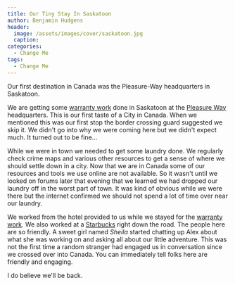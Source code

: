 ```yaml
---
title: Our Tiny Stay In Saskatoon
author: Benjamin Hudgens
header:
  image: /assets/images/cover/saskatoon.jpg
  caption:
categories:
  - Change Me
tags:
  - Change Me
---
```


Our first destination in Canada was the Pleasure-Way headquarters in Saskatoon.

We are getting some [warranty work](asdf.com) done in Saskatoon at the [Pleasure Way](http://pleasureway.com/plateau-xlmb/) headquarters.  This is our first taste of a City in Canada.  When we mentioned this was our first stop the border crossing guard suggested we skip it.  We didn't go into why we were coming here but we didn't expect much.  It turned out to be fine...

While we were in town we needed to get some laundry done.  We regularly check crime maps and various other resources to get a sense of where we should settle down in a city.  Now that we are in Canada some of our resources and tools we use online are not available.  So it wasn't until we looked on forums later that evening that we learned we had dropped our laundry off in the worst part of town.  It was kind of obvious while we were there but the internet confirmed we should not spend a lot of time over near our laundry.

We worked from the hotel provided to us while we stayed for the [warranty work](asdf.com).  We also worked at a [Starbucks](https://www.google.com/maps/place/Starbucks/@52.0860338,-106.6255942,16.1z/data=!4m13!1m7!3m6!1s0x5304f6bf47ed992b:0x5049e3295772690!2sSaskatoon,+SK,+Canada!3b1!8m2!3d52.1332144!4d-106.6700458!3m4!1s0x0:0x61a665f149bfec4a!8m2!3d52.0862672!4d-106.6226256) right down the road.  The people here are so friendly.  A sweet girl named _Sheila_ started chatting up Alex about what she was working on and asking all about our little adventure.  This was not the first time a random stranger had engaged us in conversation since we crossed over into Canada.  You can immediately tell folks here are friendly and engaging.    

I do believe we'll be back.
